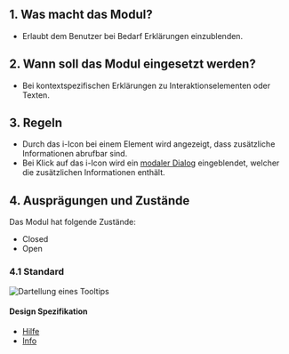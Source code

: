 ## 1. Was macht das Modul?
*   Erlaubt dem Benutzer bei Bedarf Erklärungen einzublenden.

## 2. Wann soll das Modul eingesetzt werden?
*   Bei kontextspezifischen Erklärungen zu Interaktionselementen oder Texten.

## 3. Regeln
*   Durch das i-Icon bei einem Element wird angezeigt, dass zusätzliche Informationen abrufbar sind.
*   Bei Klick auf das i-Icon wird ein [modaler Dialog](https://digital.sbb.ch/de/mobile/module/modaler-dialog) eingeblendet, welcher die zusätzlichen Informationen enthält.

## 4. Ausprägungen und Zustände
Das Modul hat folgende Zustände:
*   Closed
*   Open

### 4.1 Standard
![Dartellung eines Tooltips](https://raw.githubusercontent.com/sbb-design-systems/design-system-mobile-documentation/doku-update/documentation/modules/tooltip/images/MM12_Close.png 'class: image')

#### Design Spezifikation
*   [Hilfe](https://sbb.invisionapp.com/d/main#/console/14051805/322943570/inspect)  
*   [Info](https://sbb.invisionapp.com/d/main#/console/14051805/322943571/inspect)

